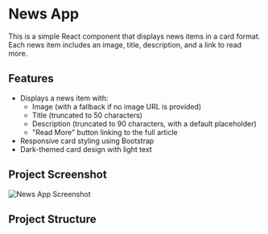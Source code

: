 # News App

This is a simple React component that displays news items in a card format. Each news item includes an image, title, description, and a link to read more.

## Features

- Displays a news item with:
  - Image (with a fallback if no image URL is provided)
  - Title (truncated to 50 characters)
  - Description (truncated to 90 characters, with a default placeholder)
  - "Read More" button linking to the full article
- Responsive card styling using Bootstrap
- Dark-themed card design with light text

## Project Screenshot

![News App Screenshot](./assets/screenshot.png)


## Project Structure

